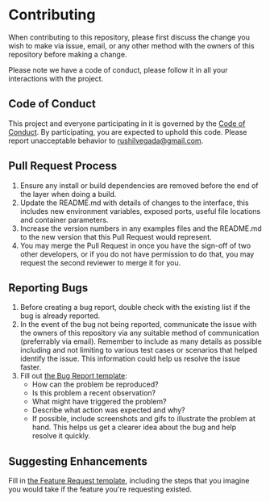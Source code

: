 # Contributing

When contributing to this repository, please first discuss the change you wish to make via issue,
email, or any other method with the owners of this repository before making a change. 

Please note we have a code of conduct, please follow it in all your interactions with the project.

## Code of Conduct

This project and everyone participating in it is governed by the [Code of Conduct](https://github.com/salonishah01/WolfTrackPlus/blob/main/CODE_OF_CONDUCT.md). By participating, you are expected to uphold this code. 
Please report unacceptable behavior to [rushilvegada@gmail.com](mailto:rushilvegada@gmail.com).

## Pull Request Process

1. Ensure any install or build dependencies are removed before the end of the layer when doing a 
   build.
2. Update the README.md with details of changes to the interface, this includes new environment 
   variables, exposed ports, useful file locations and container parameters.
3. Increase the version numbers in any examples files and the README.md to the new version that this
   Pull Request would represent. 
4. You may merge the Pull Request in once you have the sign-off of two other developers, or if you 
   do not have permission to do that, you may request the second reviewer to merge it for you.
   
## Reporting Bugs

1. Before creating a bug report, double check with the existing list if the bug is already reported.
2. In the event of the bug not being reported, communicate the issue with the owners of this repository via any suitable method of communication (preferrably via email). Remember    to include as many details as possible including and not limiting to various test cases or scenarios that helped identify the issue. This information could help us resolve the    issue faster.
3. Fill out [the Bug Report template](https://github.com/ramyasaimullapudi/WolfTrackPlus/blob/main/issue_templates/Bug_Report.md):
   * How can the problem be reproduced?
   * Is this problem a recent observation?
   * What might have triggered the problem?
   * Describe what action was expected and why?
   * If possible, include screenshots and gifs to illustrate the problem at hand. This helps us get a clearer idea about the bug and help resolve it quickly.


## Suggesting Enhancements
Fill in [the Feature Request template](https://github.com/ramyasaimullapudi/WolfTrackPlus/blob/main/issue_templates/Feature_Request.md), including the steps that you imagine you would take if the feature you're requesting existed.

